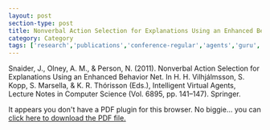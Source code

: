 ```yaml
---
layout: post
section-type: post
title: Nonverbal Action Selection for Explanations Using an Enhanced Behavior Net
category: Category
tags: ['research','publications','conference-regular','agents','guru','discourse']
---
```

Snaider, J., Olney, A. M., & Person, N. (2011). Nonverbal Action Selection for Explanations Using an Enhanced Behavior Net. In H. H. Vilhjálmsson, S. Kopp, S. Marsella, & K. R. Thórisson (Eds.), Intelligent Virtual Agents, Lecture Notes in Computer Science (Vol. 6895, pp. 141–147). Springer. 

<object data="https://blogs.memphis.edu/aolney/files/2019/10/snaider_behavior_net.pdf" type="application/pdf" width="100%" height="600px">
 
  <p>It appears you don't have a PDF plugin for this browser.
  No biggie... you can <a href="https://blogs.memphis.edu/aolney/files/2019/10/snaider_behavior_net.pdf">click here to
  download the PDF file.</a></p>
  
</object>
